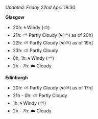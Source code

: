 *Updated: Friday 22nd April 19:30*

**Glasgow**

* 20h: :cyclone: Windy (:partly_sunny:)
* 21h: :partly_sunny: Partly Cloudy [:cyclone:(:partly_sunny:) as of 20h]
* 22h: :partly_sunny: Partly Cloudy [:cyclone:(:partly_sunny:) as of 19h]
* 23h: :partly_sunny: Partly Cloudy
* 0h, 1h: :cyclone: Windy (:partly_sunny:)
* 2h - 7h: :cloud: Cloudy

**Edinburgh**

* 20h: :partly_sunny: Partly Cloudy [:cyclone:(:partly_sunny:) as of 17h]
* 21h - 0h: :partly_sunny: Partly Cloudy
* 1h: :cyclone: Windy (:partly_sunny:)
* 2h - 7h: :cloud: Cloudy
